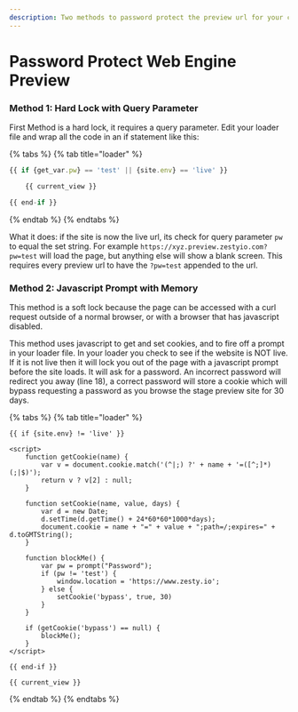 ```yaml
---
description: Two methods to password protect the preview url for your content instance
---
```


# Password Protect Web Engine Preview

### **Method 1:** **Hard Lock with Query Parameter**

First Method is a hard lock, it requires a query parameter. Edit your loader file and wrap all the code in an if statement like this:

{% tabs %}
{% tab title="loader" %}
```javascript
{{ if {get_var.pw} == 'test' || {site.env} == 'live' }}

    {{ current_view }}

{{ end-if }}
```
{% endtab %}
{% endtabs %}

What it does: if the site is now the live url, its check for query parameter `pw` to equal the set string. For example `https://xyz.preview.zestyio.com?pw=test`  will load the page, but anything else will show a blank screen. This requires every preview url to have the `?pw=test` appended to the url.

### **Method 2:** **Javascript Prompt with Memory**

This method is a soft lock because the page can be accessed with a curl request outside of a normal browser, or with a browser that has javascript disabled.

This method uses javascript to get and set cookies, and to fire off a prompt in your loader file. In your loader you check to see if the website is NOT live. If it is not live then it will lock you out of the page with a javascript prompt before the site loads. It will ask for a password. An incorrect password will redirect you away \(line 18\), a correct password will store a cookie which will bypass requesting a password as you browse the stage preview site for 30 days.

{% tabs %}
{% tab title="loader" %}
```markup
{{ if {site.env} != 'live' }}

<script>    
    function getCookie(name) {
        var v = document.cookie.match('(^|;) ?' + name + '=([^;]*)(;|$)');
        return v ? v[2] : null;
    }
    
    function setCookie(name, value, days) {
        var d = new Date;
        d.setTime(d.getTime() + 24*60*60*1000*days);
        document.cookie = name + "=" + value + ";path=/;expires=" + d.toGMTString();
    }
    
    function blockMe() { 
        var pw = prompt("Password"); 
        if (pw != 'test') {
            window.location = 'https://www.zesty.io';
        } else {
            setCookie('bypass', true, 30)
        }
    } 
    
    if (getCookie('bypass') == null) {
        blockMe();
    }
</script>

{{ end-if }}

{{ current_view }}
```
{% endtab %}
{% endtabs %}

